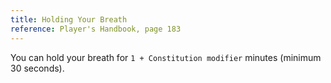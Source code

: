 ```yaml
---
title: Holding Your Breath
reference: Player's Handbook, page 183
---
```


You can hold your breath for `1 + Constitution modifier` minutes (minimum 30 seconds).
